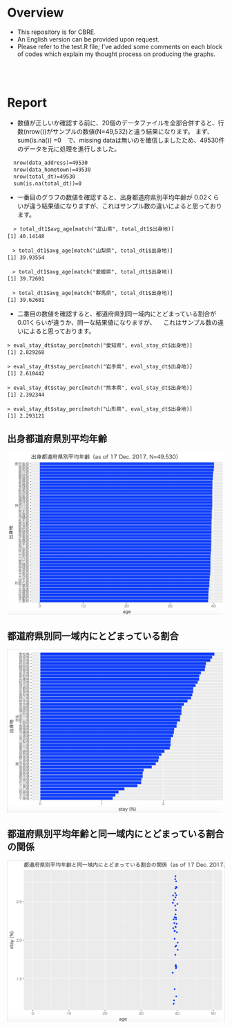 # Overview
- This repository is for CBRE.
- An English version can be provided upon request.
- Please refer to the test.R file; I've added some comments on each block of codes which explain my thought process on producing the graphs.



<br/>
<br/>


# Report
- 数値が正しいか確認する前に、20個のデータファイルを全部合併すると、行数(nrow())がサンプルの数値(N=49,532)と違う結果になります。
  まず、sum(is.na()) =0　で、missing dataは無いのを確信しましたため、49530件のデータを元に処理を進行しました。
```
  nrow(data_address)=49530
  nrow(data_hometown)=49530
  nrow(total_dt)=49530
  sum(is.na(total_dt))=0
```


- 一番目のグラフの数値を確認すると、出身都道府県別平均年齢が 0.02くらいが違う結果値になりますが、これはサンプル数の違いによると思っております。
```
  > total_dt1$avg_age[match("富山県", total_dt1$出身地)]
[1] 40.14148　　

　> total_dt1$avg_age[match("山梨県", total_dt1$出身地)]
[1] 39.93554

　> total_dt1$avg_age[match("愛媛県", total_dt1$出身地)]
[1] 39.72601

　> total_dt1$avg_age[match("群馬県", total_dt1$出身地)]
[1] 39.62681
```


- 二番目の数値を確認すると、都道府県別同一域内にとどまっている割合が 0.01くらいが違うか、同一な結果値になりますが、
　これはサンプル数の違いによると思っております。
```
> eval_stay_dt$stay_perc[match("愛知県", eval_stay_dt$出身地)]
[1] 2.829268

> eval_stay_dt$stay_perc[match("岩手県", eval_stay_dt$出身地)]
[1] 2.610442

> eval_stay_dt$stay_perc[match("熊本県", eval_stay_dt$出身地)]
[1] 2.392344

> eval_stay_dt$stay_perc[match("山形県", eval_stay_dt$出身地)]
[1] 2.293121
```


## 出身都道府県別平均年齢
![Chart 1](https://github.com/bhchoi0131/super_adventure/blob/master/Screen%20Shot%202018-01-14%20at%209.24.54%20PM.png)

## 都道府県別同一域内にとどまっている割合
![Chart 2](https://github.com/bhchoi0131/super_adventure/blob/master/Screen%20Shot%202018-01-14%20at%209.25.14%20PM.png)

## 都道府県別平均年齢と同一域内にとどまっている割合の関係
![Chart 3](https://github.com/bhchoi0131/super_adventure/blob/master/Screen%20Shot%202018-01-14%20at%209.25.45%20PM.png)

